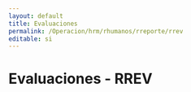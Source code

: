 ```yaml
---
layout: default
title: Evaluaciones
permalink: /Operacion/hrm/rhumanos/rreporte/rrev
editable: si
---
```


# Evaluaciones - RREV  
